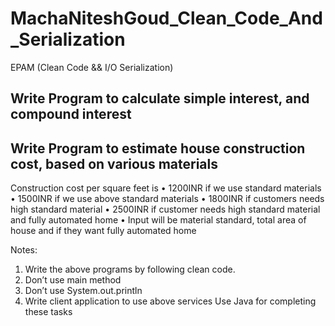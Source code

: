 # MachaNiteshGoud_Clean_Code_And_Serialization
EPAM (Clean Code &amp;&amp; I/O Serialization)
## Write Program to calculate simple interest, and compound interest
## Write Program to estimate house construction cost, based on various materials

Construction cost per square feet is
• 1200INR if we use standard materials
• 1500INR if we use above standard materials
• 1800INR if customers needs high standard material
• 2500INR if customer needs high standard material and fully
automated home
• Input will be material standard, total area of house and if they want
fully automated home

Notes:
1. Write the above programs by following clean code.
2. Don’t use main method
3. Don’t use System.out.println
4. Write client application to use above services
Use Java for completing these tasks
